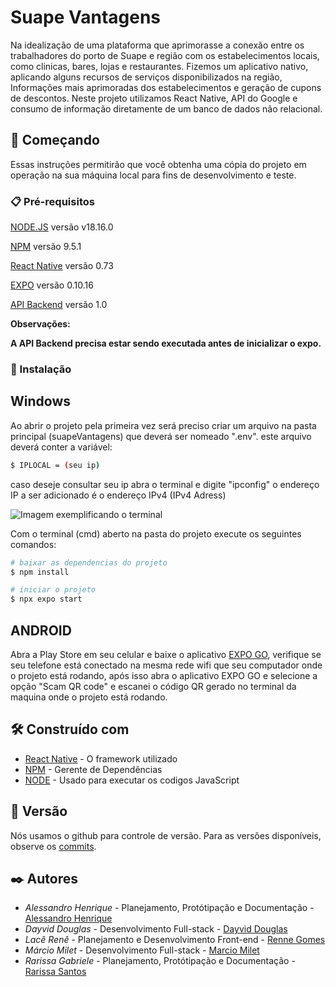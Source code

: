 # Suape Vantagens

Na idealização de uma plataforma que aprimorasse a conexão entre os trabalhadores do porto de Suape e região com os estabelecimentos locais, como clinicas, bares, lojas e restaurantes. Fizemos um aplicativo nativo, aplicando alguns recursos de serviços disponibilizados na região, Informações mais aprimoradas dos estabelecimentos e geração de cupons de descontos. Neste projeto utilizamos React Native, API do Google e consumo de informação diretamente de um banco de dados não relacional.

## 🚀 Começando

Essas instruções permitirão que você obtenha uma cópia do projeto em operação na sua máquina local para fins de desenvolvimento e teste.

### 📋 Pré-requisitos

[NODE.JS](https://nodejs.org/en) versão v18.16.0

[NPM](https://www.npmjs.com) versão 9.5.1

[React Native](https://reactnative.dev) versão 0.73

[EXPO](https://expo.dev/client) versão 0.10.16

[API Backend](https://github.com/dayviddouglas/app-suape-api) versão 1.0 

<strong>Observações:

A API Backend precisa estar sendo executada antes de inicializar o expo.</strong>





### 🔧 Instalação
## Windows
Ao abrir o projeto pela primeira vez será preciso criar um arquivo na pasta principal (suapeVantagens) que deverá ser nomeado ".env". este arquivo deverá conter a variável: 
```bash 
$ IPLOCAL = (seu ip)
```
caso deseje consultar seu ip abra o terminal e digite "ipconfig" o endereço IP a ser adicionado é o endereço IPv4 (IPv4 Adress)


<img src="https://networkverge.com/wp-content/uploads/2022/08/ipconfig-command-tutorial.webp" alt="Imagem exemplificando o terminal">


Com o terminal (cmd) aberto na pasta do projeto execute os seguintes comandos:
```bash
# baixar as dependencias do projeto
$ npm install
```

```bash
# iniciar o projeto
$ npx expo start
```
<!---
 LINUX
-->



## ANDROID
Abra a Play Store em seu celular e baixe o aplicativo [EXPO GO](https://play.google.com/store/apps/details?id=host.exp.exponent&hl=pt_BR&gl=US), verifique se seu telefone está conectado na mesma rede wifi que seu computador onde o projeto está rodando, após isso abra o aplicativo EXPO GO e selecione a opção "Scam QR code" e escanei o código QR gerado no terminal da maquina onde o projeto está rodando.

<!---
## IOS
-->



## 🛠️ Construído com

* [React Native](https://reactnative.dev/docs/getting-started) - O framework utilizado
* [NPM](https://docs.npmjs.com) - Gerente de Dependências
* [NODE](https://nodejs.org/docs/latest/api/) - Usado para executar os codigos JavaScript

## 📌 Versão

Nós usamos o github para controle de versão. Para as versões disponíveis, observe os [commits](https://github.com/rennegomes/suapeVantagens/commits/master/). 

## ✒️ Autores

* *Alessandro Henrique* - Planejamento, Protótipação e Documentação - [Alessandro Henrique](https://github.com/alessandrohpsf)
* *Dayvid Douglas* - Desenvolvimento Full-stack - [Dayvid Douglas](https://github.com/dayviddouglas)
* *Lacê Renê* - Planejamento e Desenvolvimento Front-end - [Renne Gomes](https://github.com/rennegomes)
* *Márcio Milet* - Desenvolvimento Full-stack - [Marcio Milet](https://github.com/marciomilet)
* *Rarissa Gabriele* - Planejamento, Protótipação e Documentação - [Rarissa Santos](https://github.com/rarissasantos29)
